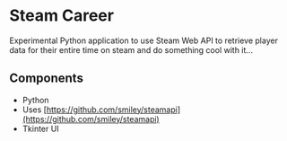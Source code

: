 # Steam Career
Experimental Python application to use Steam Web API to retrieve player data for their entire time on steam and do something cool with it...

## Components
- Python
- Uses [https://github.com/smiley/steamapi](https://github.com/smiley/steamapi)
- Tkinter UI
